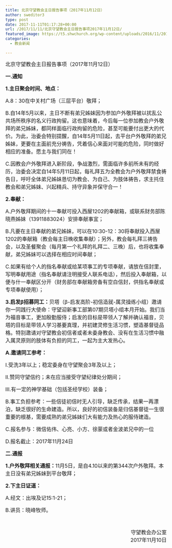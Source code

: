 ```yaml
---
title: 北京守望教会主日报告事项（2017年11月12日）
author: sweditor3
type: post
date: 2017-11-11T01:17:28+00:00
url: /2017/11/11/北京守望教会主日报告事项2017年11月12日/
featured_image: https://t5.shwchurch.org/wp-content/uploads/2016/11/20161105-400x288.jpg
categories:
  - 教会新闻

---
```

<span style="font-size: 12pt;">北京守望教会主日报告事项（2017年11月12日）</span>

<!--more-->

<span style="font-size: 12pt;"><strong>一.通知</strong></span>

<span style="font-size: 12pt;"><strong>1.主日聚会时间、地点：</strong></span>

<span style="font-size: 12pt;">A.8：30在中关村广场（三层平台）敬拜；</span>

<span style="font-size: 12pt;">B.自14年5月以来，主日不断有弟兄姊妹因为参加户外敬拜被以扰乱公共场所秩序的名义行政拘留。这也意味着，今后每一位参加教会户外敬拜的弟兄姊妹，都同样面临行政拘留的危险，甚至可能要付出更大的代价。为此，治委会特别提醒，自14年5月11日起，去平台户外敬拜的弟兄姊妹，更要在主面前充分祷告，凭着信心来面对可能的危险，同时做好相应的准备。愿主与我们同在！</span>

<span style="font-size: 12pt;">C.因教会户外敬拜进入新阶段，争战激烈，需面临许多前所未有的经历，治委会决定自14年5月11日起，每礼拜五为全教会为户外敬拜禁食祷告日，呼吁全体弟兄姊妹恳切为教会、为自己、为肢体祷告，求主托住教会和弟兄姊妹、兴起精兵、持守异象并保守合一！</span>

<span style="font-size: 12pt;"><strong>2.奉献：</strong></span>

<span style="font-size: 12pt;">A.户外敬拜期间的十一奉献可投入西屋1202的奉献箱，或联系财务部陈晓燕姊妹（13911883024）安排奉献事宜；</span>

<span style="font-size: 12pt;">B.凡要在主日奉献的弟兄姊妹，可以在10:30-12：30将奉献投入西屋1202的奉献箱（教会每主日晚收集奉献）；另外，教会每礼拜三祷告会，以及圣餐聚会（每月第一个礼拜的礼拜二、三晚）后，也将收集奉献，弟兄姊妹可以选择在相应时间奉献；</span>

<span style="font-size: 12pt;">C.如果有给个人的指名奉献或给某项事工的专项奉献，请放在信封里，写明奉献用途（指名奉献请注明接受人联系电话），然后投入奉献箱，以便与什一奉献区分开（财务部在奉献箱旁备有空白信封，供指名奉献或专项奉献使用）；</span>

<span style="font-size: 12pt;"><strong>3.启发β招募同工：</strong>贝塔（β-启发高阶-初信造就-属灵操练小组）邀请你一同践行大使命：守望迎新事工部第07期贝塔小组本月开始。我们当为福音事工，更加殷勤服侍；启发的目标是带领人了解并确认福音，贝塔的目标是带领人学习基要真理，并初建灵修生活习惯，塑造基督徒品格。特别邀请对守望教会初信者或者未委身教会、没有在生活习惯中融入属灵原则的肢体有负担的同工，一起为主大发热心。</span>

<span style="font-size: 12pt;"><strong>A.邀请同工参考：</strong></span>

<span style="font-size: 12pt;">I.受洗3年以上；稳定委身在守望聚会3年及以上；</span>
  
<span style="font-size: 12pt;">II.赞同守望信约；未在应当接受守望纪律处分期间；</span>
  
<span style="font-size: 12pt;">III.有一定的神学基础（包括圣经学校）装备；</span>

<span style="font-size: 12pt;">B.事工负担参考：一些信徒初信时无人引导，缺乏传承，结果一再漂泊，缺乏很好的生命建造。所以，良好的初信装备是归信基督徒一生很重要的根基，需要成熟的弟兄姊妹们大有能力及热心的服侍建造。</span>
  
<span style="font-size: 12pt;">C.报名参与：微信佑伟、心亮、小方、徐蒙或者金波弟兄中的一位</span>
  
<span style="font-size: 12pt;">D.报名截止：2017年11月24日</span>

<span style="font-size: 12pt;"><strong>二.通报</strong></span>

<span style="font-size: 12pt;"><strong>1.户外敬拜相关通报：</strong>11月5日，是自4.10以来的第344次户外敬拜。本主日没有弟兄姊妹到平台敬拜；</span>

<span style="font-size: 12pt;"><strong>2.下主日证道：</strong></span>

<span style="font-size: 12pt;">A.经文：出埃及记15:1-21；</span>

<span style="font-size: 12pt;">B.讲员：晓峰牧师。</span>
  
&nbsp;

<p style="text-align: right;">
  <span style="font-size: 12pt;">守望教会办公室</span><br /> <span style="font-size: 12pt;"> 2017年11月10日</span>
</p>